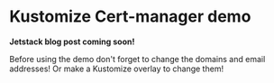 # Kustomize Cert-manager demo

**Jetstack blog post coming soon!**

Before using the demo don't forget to change the domains and email addresses! Or make a Kustomize overlay to change them!
